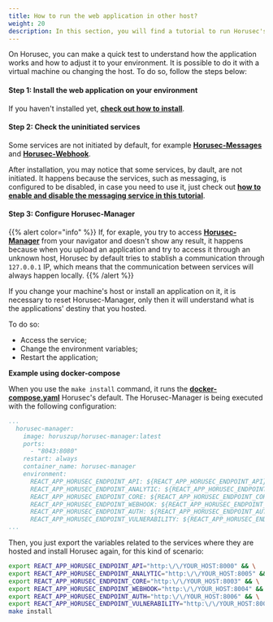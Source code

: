 ```yaml
---
title: How to run the web application in other host?
weight: 20
description: In this section, you will find a tutorial to run Horusec's web application in a virtual machine.
---
```


On Horusec, you can make a quick test to understand how the application works and how to adjust it to your environment. It is possible to do it with a virtual machine ou changing the host. To do so, follow the steps below: 

#### **Step 1:** Install the web application on your environment
If you haven't installed yet, [**check out how to install**](/docs/web/installation). 

#### **Step 2:** Check the uninitiated services
Some services are not initiated by default, for example [**Horusec-Messages**](/docs/web/services/Messages) and [**Horusec-Webhook**](/docs/web/services/Webhook). 

After installation, you may notice that some services, by dault, are not initiated. It happens because the services, such as messaging, is configured to be disabled, in case you need to use it, just check out [**how to enable and disable the messaging service in this tutorial**](/docs/tutorials/how-to-enable-disable-messaging-service/).

#### **Step 3:** Configure Horusec-Manager

{{% alert color="info" %}}
If, for exaple, you try to access [**Horusec-Manager**](/docs/web/services/manager/introduction/) from your navigator and doesn't show any result, it happens because when you upload an application and try to access it through an unknown host, Horusec by default tries to stablish a communication through `127.0.0.1` IP, which means that the communication between services will always happen locally.
{{% /alert %}}


If you change your machine's host or install an application on it, it is necessary to reset Horusec-Manager, only then it will understand what is the applications' destiny that you hosted.

To do so:
- Access the service;
- Change the environment variables;
- Restart the application;


**Example using docker-compose**

When you use the `make install` command, it runs the [**docker-compose.yaml**](https://github.com/ZupIT/horusec/blob/master/deployments/docker-compose.yaml) Horusec's default. 
The Horusec-Manager is being executed with the following configuration: 

```yaml
...
  horusec-manager:
    image: horuszup/horusec-manager:latest
    ports:
      - "8043:8080"
    restart: always
    container_name: horusec-manager
    environment:
      REACT_APP_HORUSEC_ENDPOINT_API: ${REACT_APP_HORUSEC_ENDPOINT_API}
      REACT_APP_HORUSEC_ENDPOINT_ANALYTIC: ${REACT_APP_HORUSEC_ENDPOINT_ANALYTIC}
      REACT_APP_HORUSEC_ENDPOINT_CORE: ${REACT_APP_HORUSEC_ENDPOINT_CORE}
      REACT_APP_HORUSEC_ENDPOINT_WEBHOOK: ${REACT_APP_HORUSEC_ENDPOINT_WEBHOOK}
      REACT_APP_HORUSEC_ENDPOINT_AUTH: ${REACT_APP_HORUSEC_ENDPOINT_AUTH}
      REACT_APP_HORUSEC_ENDPOINT_VULNERABILITY: ${REACT_APP_HORUSEC_ENDPOINT_VULNERABILITY}
...
```

Then, you just export the variables related to the services where they are hosted and install Horusec again, for this kind of  scenario: 

```bash
export REACT_APP_HORUSEC_ENDPOINT_API="http:\/\/YOUR_HOST:8000" && \
export REACT_APP_HORUSEC_ENDPOINT_ANALYTIC="http:\/\/YOUR_HOST:8005" && \
export REACT_APP_HORUSEC_ENDPOINT_CORE="http:\/\/YOUR_HOST:8003" && \
export REACT_APP_HORUSEC_ENDPOINT_WEBHOOK="http:\/\/YOUR_HOST:8004" && \
export REACT_APP_HORUSEC_ENDPOINT_AUTH="http:\/\/YOUR_HOST:8006" && \
export REACT_APP_HORUSEC_ENDPOINT_VULNERABILITY="http:\/\/YOUR_HOST:8001" && \
make install
```

